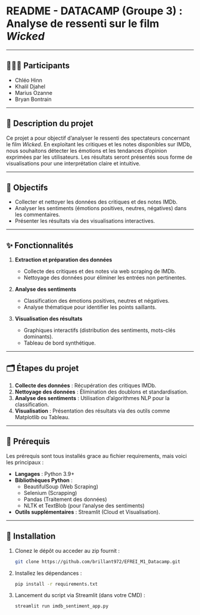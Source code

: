# README - DATACAMP (Groupe 3) : Analyse de ressenti sur le film *Wicked*

---

## 🧑‍🤝‍🧑 Participants

- Chléo Hinn
- Khalil Djahel
- Marius Ozanne
- Bryan Bontrain

---

## 🎥 Description du projet

Ce projet a pour objectif d’analyser le ressenti des spectateurs concernant le film *Wicked*. En exploitant les critiques et les notes disponibles sur IMDb, nous souhaitons détecter les émotions et les tendances d’opinion exprimées par les utilisateurs. Les résultats seront présentés sous forme de visualisations pour une interprétation claire et intuitive.

---

## 🎯 Objectifs

- Collecter et nettoyer les données des critiques et des notes IMDb.
- Analyser les sentiments (émotions positives, neutres, négatives) dans les commentaires.
- Présenter les résultats via des visualisations interactives.


---

## ✨ Fonctionnalités

1. **Extraction et préparation des données**

   - Collecte des critiques et des notes via web scraping de IMDb.
   - Nettoyage des données pour éliminer les entrées non pertinentes.

2. **Analyse des sentiments**

   - Classification des émotions positives, neutres et négatives.
   - Analyse thématique pour identifier les points saillants.

3. **Visualisation des résultats**

   - Graphiques interactifs (distribution des sentiments, mots-clés dominants).
   - Tableau de bord synthétique.

---

## 🗂️ Étapes du projet

1. **Collecte des données** : Récupération des critiques IMDb.
2. **Nettoyage des données** : Élimination des doublons et standardisation.
3. **Analyse des sentiments** : Utilisation d’algorithmes NLP pour la classification.
4. **Visualisation** : Présentation des résultats via des outils comme Matplotlib ou Tableau.

---

## 🔧 Prérequis

Les prérequis sont tous installés grace au fichier requirements, mais voici les principaux :
- **Langages** : Python 3.9+
- **Bibliothèques Python** :
  - BeautifulSoup (Web Scraping)
  - Selenium (Scrapping)
  - Pandas (Traitement des données)
  - NLTK et TextBlob (pour l’analyse des sentiments)
- **Outils supplémentaires** : Streamlit (Cloud et Visualisation).

---

## 🚀 Installation

1. Clonez le dépôt ou acceder au zip fournit :
   ```bash
   git clone https://github.com/brillant972/EFREI_M1_Datacamp.git
   ```
2. Installez les dépendances :
   ```bash
   pip install -r requirements.txt
   ```
3. Lancement du script via Streamlit (dans votre CMD) :
   ```bash
   streamlit run imdb_sentiment_app.py
   ```
   

